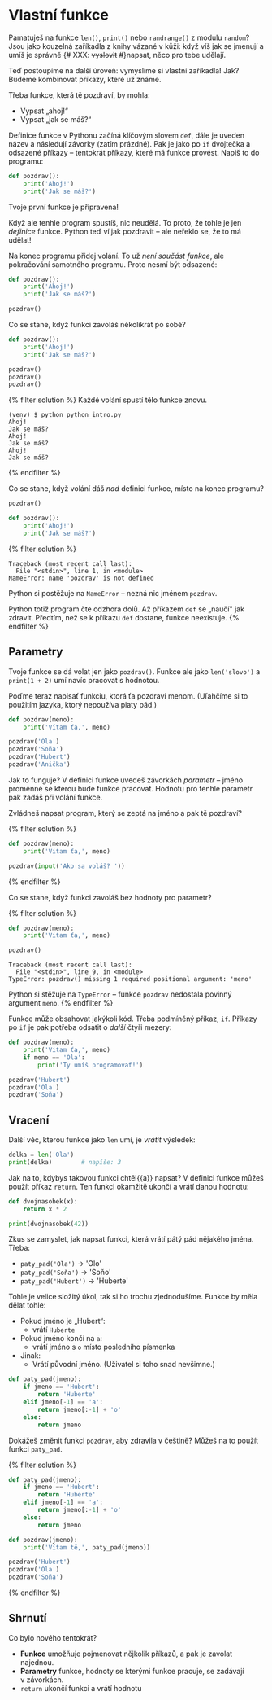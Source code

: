# Vlastní funkce

Pamatuješ na funkce `len()`, `print()` nebo `randrange()` z modulu `random`?
Jsou jako kouzelná zaříkadla z knihy vázané v kůži: když víš jak se jmenují
a umíš je správně {# XXX: <s>vyslovit</s> #}napsat, něco pro tebe udělají.

Teď postoupíme na další úroveň: vymyslíme si vlastní zaříkadla!
Jak? Budeme kombinovat příkazy, které už známe.

Třeba funkce, která tě pozdraví, by mohla:

* Vypsat „ahoj!“
* Vypsat „jak se máš?“

Definice funkce v Pythonu začíná klíčovým slovem `def`,
dále je uveden název a následují závorky (zatím prázdné).
Pak je jako po `if` dvojtečka a odsazené příkazy – tentokrát
příkazy, které má funkce provést.
Napiš to do programu:

```python
def pozdrav():
    print('Ahoj!')
    print('Jak se máš?')
```

Tvoje první funkce je připravena!

Když ale tenhle program spustíš, nic neudělá.
To proto, že tohle je jen *definice* funkce.
Python teď ví jak pozdravit – ale neřeklo se, že to má udělat!

Na konec programu přidej volání.
To už *není součást funkce*, ale pokračování samotného programu.
Proto nesmí být odsazené:

```python
def pozdrav():
    print('Ahoj!')
    print('Jak se máš?')

pozdrav()
```

Co se stane, když funkci zavoláš několikrát po sobě?

```python
def pozdrav():
    print('Ahoj!')
    print('Jak se máš?')

pozdrav()
pozdrav()
pozdrav()
```

{% filter solution %}
Každé volání spustí tělo funkce znovu.

``` console
(venv) $ python python_intro.py
Ahoj!
Jak se máš?
Ahoj!
Jak se máš?
Ahoj!
Jak se máš?
```
{% endfilter %}

Co se stane, když volání dáš *nad* definici funkce, místo na konec programu?

```python
pozdrav()

def pozdrav():
    print('Ahoj!')
    print('Jak se máš?')
```

{% filter solution %}
``` pycon
Traceback (most recent call last):
  File "<stdin>", line 1, in <module>
NameError: name 'pozdrav' is not defined
```

Python si postěžuje na `NameError` – nezná nic jménem `pozdrav`.

Python totiž program čte odzhora dolů.
Až příkazem `def` se „naučí" jak zdravit.
Předtím, než se k příkazu `def` dostane, funkce neexistuje.
{% endfilter %}

## Parametry

Tvoje funkce se dá volat jen jako `pozdrav()`.
Funkce ale jako `len('slovo')` a `print(1 + 2)` umí navíc pracovat s hodnotou.

Poďme teraz napisať funkciu, ktorá ťa pozdraví menom.
(Uľahčíme si to použitím jazyka, ktorý nepoužíva piaty pád.)

```python
def pozdrav(meno):
    print('Vítam ťa,', meno)

pozdrav('Ola')
pozdrav('Soňa')
pozdrav('Hubert')
pozdrav('Anička')
```

Jak to funguje?
V definici funkce uvedeš závorkách *parametr* – jméno proměnné se kterou bude
funkce pracovat.
Hodnotu pro tenhle parametr pak zadáš při volání funkce.

Zvládneš napsat program, který se zeptá na jméno a pak tě pozdraví?

{% filter solution %}
```python
def pozdrav(meno):
    print('Vitam ťa,', meno)

pozdrav(input('Ako sa voláš? '))
```
{% endfilter %}

Co se stane, když funkci zavoláš bez hodnoty pro parametr?

{% filter solution %}
``` python
def pozdrav(meno):
    print('Vitam ťa,', meno)

pozdrav()
```
``` pycon
Traceback (most recent call last):
  File "<stdin>", line 9, in <module>
TypeError: pozdrav() missing 1 required positional argument: 'meno'
```

Python si stěžuje na `TypeError` – funkce `pozdrav` nedostala povinný
argument `meno`.
{% endfilter %}

Funkce může obsahovat jakýkoli kód.
Třeba podmíněný příkaz, `if`.
Příkazy po `if` je pak potřeba odsatit o *další* čtyři mezery:

```python
def pozdrav(meno):
    print('Vitam ťa,', meno)
    if meno == 'Ola':
        print('Ty umíš programovať!')

pozdrav('Hubert')
pozdrav('Ola')
pozdrav('Soňa')
```


## Vracení

Další věc, kterou funkce jako `len` umí, je *vrátit* výsledek:

``` python
delka = len('Ola')
print(delka)        # napíše: 3
```

Jak na to, kdybys takovou funkci chtěl{{a}} napsat?
V definici funkce můžeš použít příkaz `return`.
Ten funkci okamžitě ukončí a vrátí danou hodnotu:

```python
def dvojnasobek(x):
    return x * 2

print(dvojnasobek(42))
```

Zkus se zamyslet, jak napsat funkci, která vrátí pátý pád nějakého jména. Třeba:

* `paty_pad('Ola')` → 'Olo'
* `paty_pad('Soňa')` → 'Soňo'
* `paty_pad('Hubert')` → 'Huberte'

Tohle je velice složitý úkol, tak si ho trochu zjednodušíme.
Funkce by měla dělat tohle:

* Pokud jméno je „Hubert“:
    * vrátí `Huberte`
* Pokud jméno končí na `a`:
    * vrátí jméno s `o` místo posledního písmenka
* Jinak:
    * Vrátí původní jméno. (Uživatel si toho snad nevšimne.)

``` python
def paty_pad(jmeno):
    if jmeno == 'Hubert':
        return 'Huberte'
    elif jmeno[-1] == 'a':
        return jmeno[:-1] + 'o'
    else:
        return jmeno
```

Dokážeš změnit funkci `pozdrav`, aby zdravila v češtině?
Můžeš na to použít funkci `paty_pad`.

{% filter solution %}
``` python
def paty_pad(jmeno):
    if jmeno == 'Hubert':
        return 'Huberte'
    elif jmeno[-1] == 'a':
        return jmeno[:-1] + 'o'
    else:
        return jmeno

def pozdrav(jmeno):
    print('Vítam tě,', paty_pad(jmeno))

pozdrav('Hubert')
pozdrav('Ola')
pozdrav('Soňa')
```
{% endfilter %}


## Shrnutí

Co bylo nového tentokrát?

* **Funkce** umožňuje pojmenovat nějkolik příkazů, a pak je zavolat najednou.
* **Parametry** funkce, hodnoty se kterými funkce pracuje,
  se zadávají v závorkách.
* `return` ukončí funkci a vrátí hodnotu
